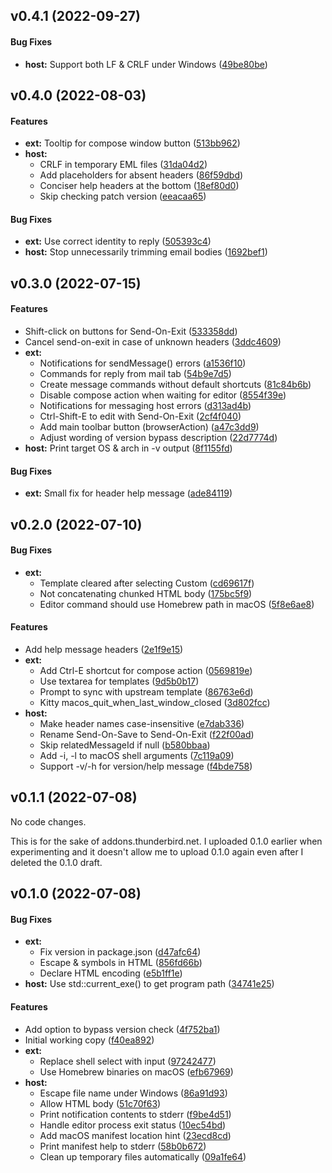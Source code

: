 <a name="v0.4.1"></a>
## v0.4.1 (2022-09-27)


#### Bug Fixes

* **host:**  Support both LF & CRLF under Windows ([49be80be](https://github.com/Frederick888/external-editor-revived/commit/49be80bebb976c4e18c0458c6f465ae5085bacca))



<a name="v0.4.0"></a>
## v0.4.0 (2022-08-03)


#### Features

* **ext:**  Tooltip for compose window button ([513bb962](https://github.com/Frederick888/external-editor-revived/commit/513bb962c795226d269d5127631f69670faedc7c))
* **host:**
  *  CRLF in temporary EML files ([31da04d2](https://github.com/Frederick888/external-editor-revived/commit/31da04d2c67b9b35a9bdc303bee0cf2a358bf854))
  *  Add placeholders for absent headers ([86f59dbd](https://github.com/Frederick888/external-editor-revived/commit/86f59dbd344b521d7dce91397aa2c67335ee7e91))
  *  Conciser help headers at the bottom ([18ef80d0](https://github.com/Frederick888/external-editor-revived/commit/18ef80d087da759f3338de516300fd92ca1ce3e2))
  *  Skip checking patch version ([eeacaa65](https://github.com/Frederick888/external-editor-revived/commit/eeacaa65ad974b1a2fa8147f827ba9d1d688a657))

#### Bug Fixes

* **ext:**  Use correct identity to reply ([505393c4](https://github.com/Frederick888/external-editor-revived/commit/505393c4de00ce400ffd1d461fc6331eb7df0351))
* **host:**  Stop unnecessarily trimming email bodies ([1692bef1](https://github.com/Frederick888/external-editor-revived/commit/1692bef15d6fb9d62323d3e35331e9421a98fb3b))



<a name="v0.3.0"></a>
## v0.3.0 (2022-07-15)


#### Features

*   Shift-click on buttons for Send-On-Exit ([533358dd](https://github.com/Frederick888/external-editor-revived/commit/533358dd62553390ea5306f82bf2ad4bd24abc95))
*   Cancel send-on-exit in case of unknown headers ([3ddc4609](https://github.com/Frederick888/external-editor-revived/commit/3ddc4609ab73308503ad31a19e5aab75450a2a30))
* **ext:**
  *  Notifications for sendMessage() errors ([a1536f10](https://github.com/Frederick888/external-editor-revived/commit/a1536f10d7129edc8b5678aef4cd1196bfc8d512))
  *  Commands for reply from mail tab ([54b9e7d5](https://github.com/Frederick888/external-editor-revived/commit/54b9e7d51ccd9ff13a8483f986bf774a6c0e41bc))
  *  Create message commands without default shortcuts ([81c84b6b](https://github.com/Frederick888/external-editor-revived/commit/81c84b6bd5ad089bf34aec76b61293bdaf458e48))
  *  Disable compose action when waiting for editor ([8554f39e](https://github.com/Frederick888/external-editor-revived/commit/8554f39e81650f89ca980adba152a062e8a98085))
  *  Notifications for messaging host errors ([d313ad4b](https://github.com/Frederick888/external-editor-revived/commit/d313ad4b98bced321cc4043cdc6b2cfb11d68758))
  *  Ctrl-Shift-E to edit with Send-On-Exit ([2cf4f040](https://github.com/Frederick888/external-editor-revived/commit/2cf4f0409604bf202095d8f571b9eaf283590054))
  *  Add main toolbar button (browserAction) ([a47c3dd9](https://github.com/Frederick888/external-editor-revived/commit/a47c3dd94128dd3f4b2d7753b5da1ba3657d7669))
  *  Adjust wording of version bypass description ([22d7774d](https://github.com/Frederick888/external-editor-revived/commit/22d7774de494dd10899ac80903070b8f57b1aa85))
* **host:**  Print target OS & arch in -v output ([8f1155fd](https://github.com/Frederick888/external-editor-revived/commit/8f1155fd16103e0b4c1f87aafdc876db437a1309))

#### Bug Fixes

* **ext:**  Small fix for header help message ([ade84119](https://github.com/Frederick888/external-editor-revived/commit/ade8411953b92f8330f5fb3a063968349d4ff096))



<a name="v0.2.0"></a>
## v0.2.0 (2022-07-10)


#### Bug Fixes

* **ext:**
  *  Template cleared after selecting Custom ([cd69617f](https://github.com/Frederick888/external-editor-revived/commit/cd69617f20ea8ce386c8da0cc7d521aff1d0bf7b))
  *  Not concatenating chunked HTML body ([175bc5f9](https://github.com/Frederick888/external-editor-revived/commit/175bc5f9df168870fb944cfc91fc0815e066bd2c))
  *  Editor command should use Homebrew path in macOS ([5f8e6ae8](https://github.com/Frederick888/external-editor-revived/commit/5f8e6ae828a1abebebcce9c04fa13d6d39be9371))

#### Features

*   Add help message headers ([2e1f9e15](https://github.com/Frederick888/external-editor-revived/commit/2e1f9e15af5ed06ee36ba4574803c2f15d36295d))
* **ext:**
  *  Add Ctrl-E shortcut for compose action ([0569819e](https://github.com/Frederick888/external-editor-revived/commit/0569819eec18ab1ef8268168b37a6c99053a7824))
  *  Use textarea for templates ([9d5b0b17](https://github.com/Frederick888/external-editor-revived/commit/9d5b0b1782259b9d3ece7e52a95798db9e17eafb))
  *  Prompt to sync with upstream template ([86763e6d](https://github.com/Frederick888/external-editor-revived/commit/86763e6d5219df8833db93ff4d8b1f804bc80d02))
  *  Kitty macos_quit_when_last_window_closed ([3d802fcc](https://github.com/Frederick888/external-editor-revived/commit/3d802fcc3c40dd3113ebb8492ca289daba5c5890))
* **host:**
  *  Make header names case-insensitive ([e7dab336](https://github.com/Frederick888/external-editor-revived/commit/e7dab336b34d89bf29211ebd617aee909cc199cc))
  *  Rename Send-On-Save to Send-On-Exit ([f22f00ad](https://github.com/Frederick888/external-editor-revived/commit/f22f00ad3e9acc35513d754938de5eb3395876d8))
  *  Skip relatedMessageId if null ([b580bbaa](https://github.com/Frederick888/external-editor-revived/commit/b580bbaa9285ee20792025f203b884d7a2b26823))
  *  Add -i, -l to macOS shell arguments ([7c119a09](https://github.com/Frederick888/external-editor-revived/commit/7c119a0938b78120ae6ca06cbec5431989289304))
  *  Support -v/-h for version/help message ([f4bde758](https://github.com/Frederick888/external-editor-revived/commit/f4bde7582cabf5a5fb8378c06d7ed533ff642b13))



<a name="v0.1.1"></a>
## v0.1.1 (2022-07-08)

No code changes.

This is for the sake of addons.thunderbird.net. I uploaded 0.1.0 earlier
when experimenting and it doesn't allow me to upload 0.1.0 again even
after I deleted the 0.1.0 draft.



<a name="v0.1.0"></a>
## v0.1.0 (2022-07-08)


#### Bug Fixes

* **ext:**
  *  Fix version in package.json ([d47afc64](https://github.com/Frederick888/external-editor-revived/commit/d47afc6491e69b3177f5a764dd8872be3c4d42a9))
  *  Escape & symbols in HTML ([856fd66b](https://github.com/Frederick888/external-editor-revived/commit/856fd66b032b5c48a56d7ac2a5791bbcc10b61ac))
  *  Declare HTML encoding ([e5b1ff1e](https://github.com/Frederick888/external-editor-revived/commit/e5b1ff1ea01d3d6268232f9081ba828f2043919a))
* **host:**  Use std::current_exe() to get program path ([34741e25](https://github.com/Frederick888/external-editor-revived/commit/34741e25ca2b9f8007b64c87458a1b6355b709f7))

#### Features

*   Add option to bypass version check ([4f752ba1](https://github.com/Frederick888/external-editor-revived/commit/4f752ba1ed9df4af4243cf8a2dba995840054a4e))
*   Initial working copy ([f40ea892](https://github.com/Frederick888/external-editor-revived/commit/f40ea892c3bc7f467278d41b482e240b367cd8db))
* **ext:**
  *  Replace shell select with input ([97242477](https://github.com/Frederick888/external-editor-revived/commit/9724247798c0f8f4dddfb280ccf0ce5de8b0c28d))
  *  Use Homebrew binaries on macOS ([efb67969](https://github.com/Frederick888/external-editor-revived/commit/efb679693a26306fcbc4d2447025d10ca6615ec6))
* **host:**
  *  Escape file name under Windows ([86a91d93](https://github.com/Frederick888/external-editor-revived/commit/86a91d938e50851e6d7727d089d0872eb3f74032))
  *  Allow HTML body ([51c70f63](https://github.com/Frederick888/external-editor-revived/commit/51c70f63cd01ff7f00f62c36835696845e6a3109))
  *  Print notification contents to stderr ([f9be4d51](https://github.com/Frederick888/external-editor-revived/commit/f9be4d51d560ccddf6bf6e37d35f61f183583d8c))
  *  Handle editor process exit status ([10ec54bd](https://github.com/Frederick888/external-editor-revived/commit/10ec54bd3058a306a039664e2f4b23638700bb3a))
  *  Add macOS manifest location hint ([23ecd8cd](https://github.com/Frederick888/external-editor-revived/commit/23ecd8cdcda047943e9933d849b194ce14171827))
  *  Print manifest help to stderr ([58b0b672](https://github.com/Frederick888/external-editor-revived/commit/58b0b672e747b7be3aac63f7866a803a607e0fdf))
  *  Clean up temporary files automatically ([09a1fe64](https://github.com/Frederick888/external-editor-revived/commit/09a1fe64bb5b8df26fc1e0b1156cbbc043074596))
